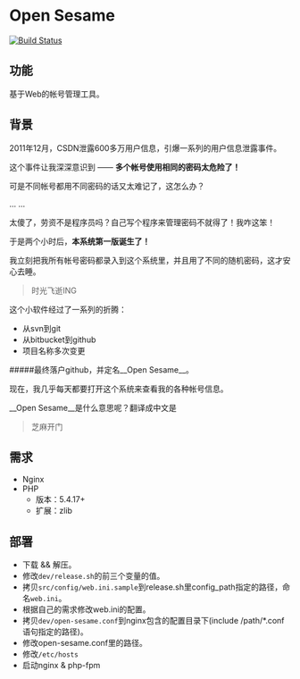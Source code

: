 Open Sesame
============
[![Build Status](https://drone.io/github.com/liuxd/open-sesame/status.png)](https://drone.io/github.com/liuxd/open-sesame/latest)

## 功能
基于Web的帐号管理工具。

## 背景
2011年12月，CSDN泄露600多万用户信息，引爆一系列的用户信息泄露事件。

这个事件让我深深意识到 —— __多个帐号使用相同的密码太危险了！__

可是不同帐号都用不同密码的话又太难记了，这怎么办？

... ...

太傻了，劳资不是程序员吗？自己写个程序来管理密码不就得了！我咋这笨！

于是两个小时后，__本系统第一版诞生了！__

我立刻把我所有帐号密码都录入到这个系统里，并且用了不同的随机密码，这才安心去睡。

> 时光飞逝ING

这个小软件经过了一系列的折腾：

+ 从svn到git
+ 从bitbucket到github
+ 项目名称多次变更

#####最终落户github，并定名__Open Sesame__。

现在，我几乎每天都要打开这个系统来查看我的各种帐号信息。

__Open Sesame__是什么意思呢？翻译成中文是

> 芝麻开门

## 需求
+ Nginx
+ PHP
    + 版本：5.4.17+
    + 扩展：zlib

## 部署
+ 下载 && 解压。
+ 修改`dev/release.sh`的前三个变量的值。
+ 拷贝`src/config/web.ini.sample`到release.sh里config_path指定的路径，命名`web.ini`。
+ 根据自己的需求修改web.ini的配置。
+ 拷贝`dev/open-sesame.conf`到nginx包含的配置目录下(include /path/*.conf 语句指定的路径)。
+ 修改open-sesame.conf里的路径。
+ 修改`/etc/hosts`
+ 启动nginx & php-fpm
